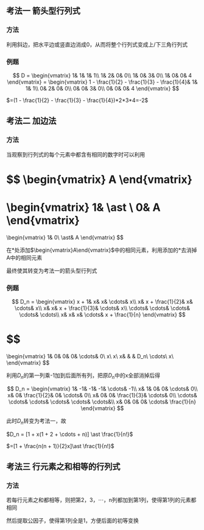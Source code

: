 ## 考法一 箭头型行列式

### 方法

利用斜边，把水平边或竖直边消成0，从而将整个行列式变成上/下三角行列式

### 例题
$$
    D =
    \begin{vmatrix}
        1& 1& 1& 1\\
        1& 2& 0& 0\\
        1& 0& 3& 0\\
        1& 0& 0& 4
    \end{vmatrix}
    =
    \begin{vmatrix}
        1 - \frac{1}{2} - \frac{1}{3} - \frac{1}{4}& 1& 1& 1\\
        0& 2& 0& 0\\
        0& 0& 3& 0\\
        0& 0& 0& 4
    \end{vmatrix}
$$

$=(1 - \frac{1}{2} - \frac{1}{3} - \frac{1}{4})*2*3*4=-2$

## 考法二 加边法

### 方法

当观察到行列式的每个元素中都含有相同的数字时可以利用

$$
\begin{vmatrix}
    A
\end{vmatrix}
=
\begin{vmatrix}
    1& \ast \\
    0& A
\end{vmatrix}
=
\begin{vmatrix}
    1& 0\\
    \ast& A
\end{vmatrix}
$$

在$\ast$处添加$\begin{vmatrix}A\end{vmatrix}$中的相同元素，利用添加的$\ast$去消掉A中的相同元素

最终使其转变为考法一的箭头型行列式

### 例题

$$
D_n =
\begin{vmatrix}
    x + 1& x& x& \cdots& x\\
    x& x + \frac{1}{2}& x& \cdots& x\\
    x& x& x + \frac{1}{3}& \cdots& x\\
    \cdots& \cdots& \cdots& \cdots& \cdots\\
    x& x& x& \cdots& x + \frac{1}{n}
\end{vmatrix}
$$
    
$$
=
\begin{vmatrix}
    1& 0& 0& 0& \cdots& 0\\
    x\\
    x\\
    x& & & D_n\\
    \cdots\\
    x\\
\end{vmatrix}
$$

利用$D_n$的第一列乘-1加到后面所有列，把原$D_n$中的x全部消掉后得

$$
D_n =
\begin{vmatrix}
    1& -1& -1& -1& \cdots& -1\\
    x& 1& 0& 0& \cdots& 0\\
    x& 0& \frac{1}{2}& 0& \cdots& 0\\
    x& 0& 0& \frac{1}{3}& \cdots& 0\\
    \cdots& \cdots& \cdots& \cdots& \cdots& \cdots&\\
    x& 0& 0& 0& \cdots& \frac{1}{n}
\end{vmatrix}
$$

此时$D_n$转变为考法一，故

$D_n = [1 + x(1 + 2 + \cdots + n)] \ast \frac{1}{n!}$

$=[1 + \frac{n(n + 1)}{2}x]\ast \frac{1}{n!}$

## 考法三 行元素之和相等的行列式

### 方法

若每行元素之和都相等，则把第2，3，$\cdots$，n列都加到第1列，使得第1列的元素都相同

然后提取公因子，使得第1列全是1，方便后面的初等变换